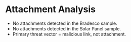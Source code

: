 # Attachment Analysis  

- No attachments detected in the Bradesco sample.  
- No attachments detected in the Solar Panel sample.  
- Primary threat vector = malicious link, not attachment.  
